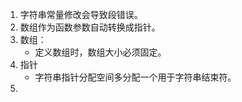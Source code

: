 1. 字符串常量修改会导致段错误。
2. 数组作为函数参数自动转换成指针。
3. 数组：
   - 定义数组时，数组大小必须固定。
4. 指针
   - 字符串指针分配空间多分配一个用于字符串结束符。
5. 
